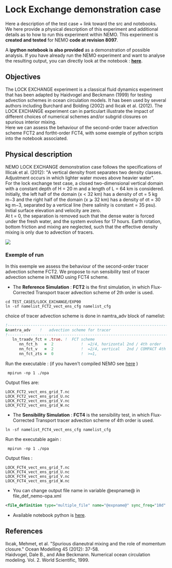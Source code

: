 # Lock Exchange demonstration case
Here a description of the test case + link toward the src and notebooks. 
<br>
We here provide a physical description of this experiment and additional details as to how to run this experiment within NEMO. This experiment is **created and tested** for NEMO **code at revision 8097**. 

A **ipython notebook is also provided** as a demonstration of possible analysis. If you have already run the NEMO experiment and want to analyse the resulting output, you can directly look at the notebook : **[here](https://github.com/lesommer/unofficial-nemo-test-cases-repository/blob/master/lock-exchange/notebook/lock-notebook.ipynb)**.

## Objectives
The LOCK EXCHANGE experiment is a classical fluid dynamics experiment that has been adapted by Haidvogel and Beckmann (1999) for testing advection schemes in ocean circulation models. It has been used by several authors including Burchard and Bolding (2002) and Ilıcak et al. (2012). The LOCK EXCHANGE experiment can in particulart illustrate the impact of different choices of numerical schemes and/or subgrid closures on spurious interior mixing. <br>
Here we can assess the behaviour of the second-order tracer advection scheme FCT2 and fortht-order FCT4, with some exemple of python scripts into the notebook associated.


## Physical description
NEMO LOCK EXCHANGE demonstration case follows the specifications of Illicak et al. (2012): 
"A vertical density front separates two density classes. Adjustment occurs in which lighter water moves above heavier water". <br>
For the lock exchange test case, a closed two-dimensional vertical domain with a constant depth of H = 20 m and a length of L = 64 km is considered. Initially, the left half of the domain (x < 32 km) has a density of σt = 5 kg m−3 and the right half of the domain (x ⩾ 32 km) has a density of σt = 30 kg m−3, separated by a vertical line (here salinity is constant = 35 psu). Initial surface elevation and velocity are zero.<br>
At t = 0, the separation is removed such that the dense water is forced under the fresh water, and the system evolves for 17 hours. Earth rotation, bottom friction and mixing are neglected, such that the effective density mixing is only due to advection of tracers.  <br>

 <img src="./figures/start-lock-exchange.001.jpeg"><br>
 

### Exemple of run
In this exemple we assess the behaviour of the second-order tracer advection scheme FCT2. We propose to run sensibility test of tracer advection scheme in NEMO using FCT4 scheme.<br>

* The **Reference Simulation** : **FCT2** is the first simulation, in which Flux-Corrected Transport tracer advection scheme of 2th order is used.

```
cd TEST_CASES/LOCK_EXCHANGE/EXP00
ln -sf namelist_FCT2_vect_ens_cfg namelist_cfg
```
choice of tracer advection scheme is done in namtra_adv block of namelist: 

~~~fortran
!-----------------------------------------------------------------------
&namtra_adv    !   advection scheme for tracer
!-----------------------------------------------------------------------
   ln_traadv_fct = .true. !  FCT scheme
      nn_fct_h   =  2            !  =2/4, horizontal 2nd / 4th order
      nn_fct_v   =  2            !  =2/4, vertical   2nd / COMPACT 4th order
      nn_fct_zts =  0            !  >=1, 
~~~

Run the executable : (if you haven't compiled NEMO see [here](https://github.com/sflavoni/NEMO-test-cases) )

``` 
 mpirun -np 1 ./opa 
```
Output files are: <br>

~~~
LOCK_FCT2_vect_ens_grid_T.nc
LOCK_FCT2_vect_ens_grid_U.nc
LOCK_FCT2_vect_ens_grid_V.nc
LOCK_FCT2_vect_ens_grid_W.nc
~~~

* The **Sensibility Simulation** : **FCT4** is the sensibility test, in which Flux-Corrected Transport tracer advection scheme of 4th order is used.


```
ln -sf namelist_FCT4_vect_ens_cfg namelist_cfg
```

Run the executable again : 

``` 
 mpirun -np 1 ./opa 
```

Output files : <br>

~~~
LOCK_FCT4_vect_ens_grid_T.nc
LOCK_FCT4_vect_ens_grid_U.nc
LOCK_FCT4_vect_ens_grid_V.nc
LOCK_FCT4_vect_ens_grid_W.nc
~~~

* You can change output file name  in variable @expname@ in file\_def\_nemo-opa.xml

~~~xml
<file_definition type="multiple_file" name="@expname@" sync_freq="10d" min_digits="4">
~~~

* Available notebook python is [here](https://github.com/lesommer/unofficial-nemo-test-cases-repository/blob/master/lock-exchange/notebook/lock-notebook.ipynb).

## References

Ilıcak, Mehmet, et al. "Spurious dianeutral mixing and the role of momentum closure." Ocean Modelling 45 (2012): 37-58.<br>
Haidvogel, Dale B., and Aike Beckmann. Numerical ocean circulation modeling. Vol. 2. World Scientific, 1999. <br>

